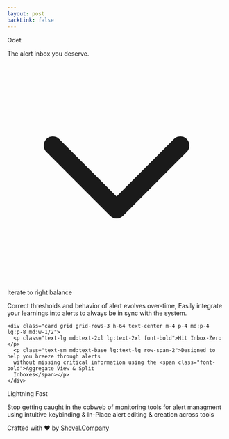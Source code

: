 ```yaml
---
layout: post
backLink: false
---
```


<div class="grid h-screen grid-cols-10 grid-rows-4 font-sans bg-cover bg-center bg-fixed" style="background-image: url('https://images.unsplash.com/photo-1519681393784-d120267933ba?ixid=MnwxMjA3fDB8MHxwaG90by1wYWdlfHx8fGVufDB8fHx8&ixlib=rb-1.2.1&auto=format&fit=crop&w=1124&q=100')">
  <div class="top-card grid col-span-6 lg:col-span-4 col-start-3 lg:col-start-4 row-start-3 place-items-center text-center">
    <p class="text-4xl md:text-6xl lg:text-7xl text-white font-semibold mt-4"> Odet </p>
    <p class="text-lg md:text-2xl lg:text-4xl text-white mb-8">The alert inbox you deserve.</p>
  </div>
  <div class="grid w-screen row-start-4 place-items-center">
  <svg class="h-8 w-8 text-white self-end" fill="none" viewBox="0 0 24 24" stroke="currentColor">
      <path stroke-linecap="round" stroke-linejoin="round" stroke-width="2" d="M19 9l-7 7-7-7"/>
      </svg>
  </div>
</div>

<div class="grid min-h-screen blue-blob text-gray-300 p-6 md:p-8 lg:p-16">
  <div class="flex flex-col md:flex-row">
    <div class="card grid grid-rows-3 h-64 text-center m-4 p-4 md:p-4 lg:p-8 md:w-1/2">
      <p class="text-lg md:text-2xl lg:text-2xl font-bold">Iterate to right balance </p>
      <p class="text-sm md:text-base lg:text-lg row-span-2">Correct thresholds and behavior of alert evolves over-time, Easily integrate your learnings into alerts to always be in sync with the system.</p>
    </div>

    <div class="card grid grid-rows-3 h-64 text-center m-4 p-4 md:p-4 lg:p-8 md:w-1/2">
      <p class="text-lg md:text-2xl lg:text-2xl font-bold">Hit Inbox-Zero </p>
      <p class="text-sm md:text-base lg:text-lg row-span-2">Designed to help you breeze through alerts
      without missing critical information using the <span class="font-bold">Aggregate View & Split
      Inboxes</span></p>
    </div>
  </div>

  <div class="flex justify-center">
    <div class="card grid grid-rows-3 h-64 text-center m-4 p-4 md:p-4 lg:p-8 md:w-2/3">
      <p class="text-lg md:text-2xl lg:text-2xl font-bold">Lightning Fast</p>
      <p class="text-sm md:text-base lg:text-lg row-span-2">Stop getting caught in the cobweb of monitoring tools for alert managment using intuitive keybinding & In-Place alert editing & creation across tools</p>
    </div>
  </div>

  <div class="grid text-center text-white font-extralight">
    <p> Crafted with &#10084; by <a href="https://shovel.company" target="_blank" class="underline text-purple-400"> Shovel.Company </a> </p>
  </div>
</div>
